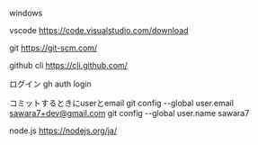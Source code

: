 windows

vscode
https://code.visualstudio.com/download

git
https://git-scm.com/

github cli
https://cli.github.com/

ログイン
gh auth login

コミットするときにuserとemail
git config --global user.email sawara7+dev@gmail.com
git config --global user.name sawara7

node.js
https://nodejs.org/ja/

